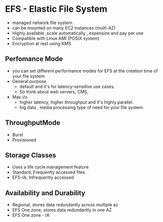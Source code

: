 # EFS - Elastic File System
- managed network file system.
- can be mounted on many EC2 instances (multi-AZ)
- Highly available ,scale automatically , expensize and pay per use
- Compatible with Linux AMI (POSIX system)
- Encryption at rest using KMS

## Perfomance Mode
- you can set different performance modes for EFS at the creation time of your file system.
- General purpose
  - default and it's for latency-sensitive use cases.
  - So think about web servers, CMS, 
- Max i/o
  - higher latency, higher throughput and it's highly parallel.
  - big data , media processing type of need for your file system.

## ThroughputMode
- Burst
- Provisioned

## Storage Classes
- Uses a life cycle management feature
- Standard, Frequently accessed files.
- EFS-IA, Infrequently accessed

## Availability and Durability
- Regional, stores data redundantly across multiple az
- EFS One zone, stores data redundantly in one AZ
- EFS One zone - IA
